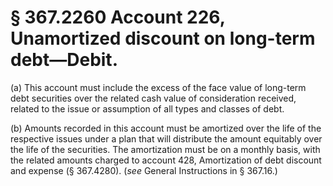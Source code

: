 # § 367.2260   Account 226, Unamortized discount on long-term debt—Debit.

(a) This account must include the excess of the face value of long-term debt securities over the related cash value of consideration received, related to the issue or assumption of all types and classes of debt.


(b) Amounts recorded in this account must be amortized over the life of the respective issues under a plan that will distribute the amount equitably over the life of the securities. The amortization must be on a monthly basis, with the related amounts charged to account 428, Amortization of debt discount and expense (§ 367.4280). (*see* General Instructions in § 367.16.)





